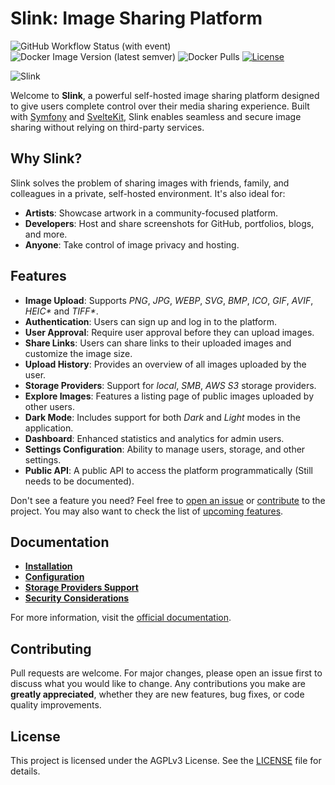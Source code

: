 # Slink: Image Sharing Platform

![GitHub Workflow Status (with event)](https://img.shields.io/github/actions/workflow/status/andrii-kryvoviaz/slink/release.yml?logo=github)
![Docker Image Version (latest semver)](https://img.shields.io/docker/v/anirdev/slink?color=blue)
![Docker Pulls](https://img.shields.io/docker/pulls/anirdev/slink?logo=docker)
[![License](https://img.shields.io/github/license/andrii-kryvoviaz/slink?color=blue)](LICENSE)

![Slink](https://docs.slinkapp.io/_astro/accc1795-e5f4-4d95-89e7-7215a1143012.D52jZQZc_dmBGg.webp)

Welcome to **Slink**, a powerful self-hosted image sharing platform designed to give users complete control over their media sharing experience. Built with [Symfony](https://symfony.com/) and [SvelteKit](https://kit.svelte.dev/), Slink enables seamless and secure image sharing without relying on third-party services.

## Why Slink?

Slink solves the problem of sharing images with friends, family, and colleagues in a private, self-hosted environment. It's also ideal for:

- **Artists**: Showcase artwork in a community-focused platform.
- **Developers**: Host and share screenshots for GitHub, portfolios, blogs, and more.
- **Anyone**: Take control of image privacy and hosting.

## Features

- **Image Upload**: Supports _PNG_, _JPG_, _WEBP_, _SVG_, _BMP_, _ICO_, _GIF_, _AVIF_, _HEIC\*_ and _TIFF\*_.
- **Authentication**: Users can sign up and log in to the platform.
- **User Approval**: Require user approval before they can upload images.
- **Share Links**: Users can share links to their uploaded images and customize the image size.
- **Upload History**: Provides an overview of all images uploaded by the user.
- **Storage Providers**: Support for _local_, _SMB_, _AWS S3_ storage providers.
- **Explore Images**: Features a listing page of public images uploaded by other users.
- **Dark Mode**: Includes support for both _Dark_ and _Light_ modes in the application.
- **Dashboard**: Enhanced statistics and analytics for admin users.
- **Settings Configuration**: Ability to manage users, storage, and other settings.
- **Public API**: A public API to access the platform programmatically (Still needs to be documented).

Don't see a feature you need? Feel free to [open an issue](https://github.com/andrii-kryvoviaz/slink/issues/new) or [contribute](#contributing) to the project.
You may also want to check the list of [upcoming features](https://docs.slinkapp.io/getting-started/01-introduction/#upcoming-features).

## Documentation

- **[Installation](https://docs.slinkapp.io/getting-started/02-quick-start/)**
- **[Configuration](https://docs.slinkapp.io/configuration/01-environment-variables/)**
- **[Storage Providers Support](https://docs.slinkapp.io/reference/03-storage-provider/)**
- **[Security Considerations](https://docs.slinkapp.io/security/)**

For more information, visit the [official documentation](https://docs.slinkapp.io/).

## Contributing

Pull requests are welcome. For major changes, please open an issue first to discuss what you would like to change.
Any contributions you make are **greatly appreciated**, whether they are new features, bug fixes, or code quality improvements.

## License

This project is licensed under the AGPLv3 License. See the [LICENSE](LICENSE) file for details.
